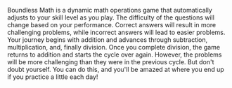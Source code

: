 Boundless Math is a dynamic math operations game that automatically adjusts to your skill level as you play. The difficulty of the questions will change based on your performance. Correct answers will result in more challenging problems, while incorrect answers will lead to easier problems. Your journey begins with addition and advances through subtraction, multiplication, and, finally division. Once you complete division, the game returns to addition and starts the cycle over again. However, the problems will be more challenging than they were in the previous cycle. But don't doubt yourself. You can do this, and you'll be amazed at where you end up if you practice a little each day!
